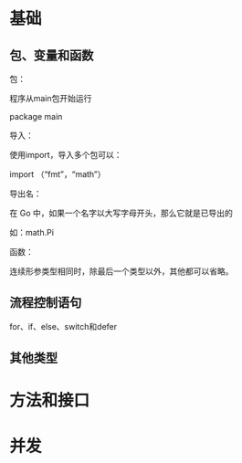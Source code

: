 # 基础

## 包、变量和函数

包：

程序从main包开始运行

package main

导入：

使用import，导入多个包可以：

import （“fmt”，“math”）

导出名：

在 Go 中，如果一个名字以大写字母开头，那么它就是已导出的

如：math.Pi

函数：

连续形参类型相同时，除最后一个类型以外，其他都可以省略。

## 流程控制语句

for、if、else、switch和defer

## 其他类型

# 方法和接口

# 并发

